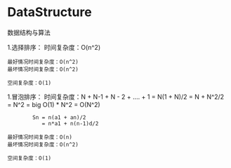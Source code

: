 # DataStructure
数据结构与算法

1.选择排序：
    时间复杂度：O(n^2)
           
    最好情况时间复杂度：O(n^2)
    最坏情况时间复杂度：O(n^2)

    空间复杂度：O(1)


1.冒泡排序：
	时间复杂度：N + N-1 + N - 2 + .... + 1
	        = N(1 + N)/2
	        = N + N^2/2
	        = N^2
	        = big O(1) * N^2
	        = O(N^2)

			Sn = n(a1 + an)/2
			   = n*a1 + n(n-1)d/2
			   
	最好情况时间复杂度：O(n)
	最坏情况时间复杂度：O(n^2)

	空间复杂度：O(1)
